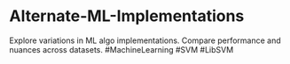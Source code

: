 # Alternate-ML-Implementations
Explore variations in ML algo implementations. Compare performance and nuances across datasets. #MachineLearning #SVM #LibSVM
